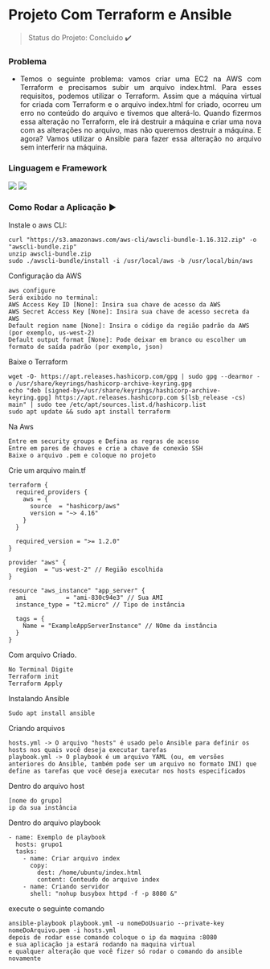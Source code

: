 # Projeto Com Terraform e Ansible
> Status do Projeto: Concluido :heavy_check_mark:

### Problema
- <p align="justify">Temos o seguinte problema: vamos criar uma EC2 na AWS com Terraform e precisamos subir um arquivo index.html. Para esses requisitos, podemos utilizar o Terraform. Assim que a máquina virtual for criada com Terraform e o arquivo index.html for criado, ocorreu um erro no conteúdo do arquivo e tivemos que alterá-lo. Quando fizermos essa alteração no Terraform, ele irá destruir a máquina e criar uma nova com as alterações no arquivo, mas não queremos destruir a máquina. E agora? Vamos utilizar o Ansible para fazer essa alteração no arquivo sem interferir na máquina.</p>

### Linguagem e Framework 
<img src="https://img.shields.io/static/v1?label=terraform&message=ferramenta &color=grenn&style=for-the-badge&logo=TERRAFORM"/>
<img src="https://img.shields.io/static/v1?label=ansible&message=ferramenta &color=grenn&style=for-the-badge&logo=ANSIBLE"/>


### Como Rodar a Aplicação :arrow_forward:

<p align="justify">Instale o aws CLI:</p>

```
curl "https://s3.amazonaws.com/aws-cli/awscli-bundle-1.16.312.zip" -o "awscli-bundle.zip"
unzip awscli-bundle.zip
sudo ./awscli-bundle/install -i /usr/local/aws -b /usr/local/bin/aws
```
<p align="justify">Configuração da AWS</p>

```
aws configure 
Será exibido no terminal:
AWS Access Key ID [None]: Insira sua chave de acesso da AWS
AWS Secret Access Key [None]: Insira sua chave de acesso secreta da AWS
Default region name [None]: Insira o código da região padrão da AWS (por exemplo, us-west-2)
Default output format [None]: Pode deixar em branco ou escolher um formato de saída padrão (por exemplo, json)
```

<p align="justify">Baixe o Terraform</p>

```
wget -O- https://apt.releases.hashicorp.com/gpg | sudo gpg --dearmor -o /usr/share/keyrings/hashicorp-archive-keyring.gpg
echo "deb [signed-by=/usr/share/keyrings/hashicorp-archive-keyring.gpg] https://apt.releases.hashicorp.com $(lsb_release -cs) main" | sudo tee /etc/apt/sources.list.d/hashicorp.list
sudo apt update && sudo apt install terraform
```

<p align="justify">Na Aws</p>

```
Entre em security groups e Defina as regras de acesso
Entre em pares de chaves e crie a chave de conexão SSH
Baixe o arquivo .pem e coloque no projeto
```

<p align="justify">Crie um arquivo main.tf</p>

```
terraform {
  required_providers {
    aws = {
      source  = "hashicorp/aws"
      version = "~> 4.16"
    }
  }

  required_version = ">= 1.2.0"
}

provider "aws" {
  region  = "us-west-2" // Região escolhida
}

resource "aws_instance" "app_server" {
  ami           = "ami-830c94e3" // Sua AMI
  instance_type = "t2.micro" // Tipo de instância

  tags = {
    Name = "ExampleAppServerInstance" // NOme da instância
  }
}
```

<p align="justify">Com arquivo Criado.</p>

```
No Terminal Digite
Terraform init 
Terraform Apply
```

<p align="justify">Instalando Ansible</p>

```
Sudo apt install ansible
```

<p align="justify">Criando arquivos</p>

```
hosts.yml -> O arquivo "hosts" é usado pelo Ansible para definir os hosts nos quais você deseja executar tarefas
playbook.yml -> O playbook é um arquivo YAML (ou, em versões anteriores do Ansible, também pode ser um arquivo no formato INI) que define as tarefas que você deseja executar nos hosts especificados
```
<p align="justify">Dentro do arquivo host</p>

```
[nome do grupo]
ip da sua instância
```
<p align="justify">Dentro do arquivo playbook</p>

```
- name: Exemplo de playbook
  hosts: grupo1
  tasks:
    - name: Criar arquivo index
      copy:
        dest: /home/ubuntu/index.html
        content: Conteudo do arquivo index
    - name: Criando servidor
      shell: "nohup busybox httpd -f -p 8080 &"
```
<p align="justify">execute o seguinte comando</p>

```
ansible-playbook playbook.yml -u nomeDoUsuario --private-key nomeDoArquivo.pem -i hosts.yml
depois de rodar esse comando coloque o ip da maquina :8080
e sua aplicação ja estará rodando na maquina virtual
e qualquer alteração que você fizer só rodar o comando do ansible novamente
```
